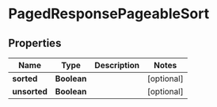

# PagedResponsePageableSort

## Properties

Name | Type | Description | Notes
------------ | ------------- | ------------- | -------------
**sorted** | **Boolean** |  |  [optional]
**unsorted** | **Boolean** |  |  [optional]



